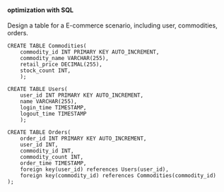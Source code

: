 #### optimization with SQL

Design a table for a E-commerce scenario, including user, commodities, orders.  

```
CREATE TABLE Commodities(
    commodity_id INT PRIMARY KEY AUTO_INCREMENT,
    commodity_name VARCHAR(255),
    retail_price DECIMAL(255),
    stock_count INT,
    );

CREATE TABLE Users(
    user_id INT PRIMARY KEY AUTO_INCREMENT, 
    name VARCHAR(255), 
    login_time TIMESTAMP,
    logout_time TIMESTAMP
    );

CREATE TABLE Orders(
    order_id INT PRIMARY KEY AUTO_INCREMENT,
    user_id INT,
    commodity_id INT,
    commodity_count INT,
    order_time TIMESTAMP,
    foreign key(user_id) references Users(user_id),
    foreign key(commodity_id) references Commodities(commodity_id)
);

```
